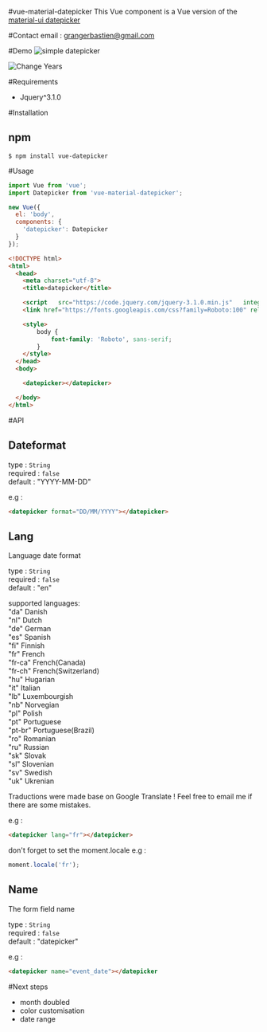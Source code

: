 #vue-material-datepicker
This Vue component is a Vue version of the [material-ui datepicker](http://www.material-ui.com/#/components/date-picker)

#Contact
email : grangerbastien@gmail.com

#Demo
![simple datepicker](https://s3-eu-west-1.amazonaws.com/npm-images/vue-material-datepicker/simple-version.png)

![Change Years](https://s3-eu-west-1.amazonaws.com/npm-images/vue-material-datepicker/change-years.png)

#Requirements
- Jquery^3.1.0

#Installation

## npm

```shell
$ npm install vue-datepicker
```

#Usage

```javascript
import Vue from 'vue';
import Datepicker from 'vue-material-datepicker';

new Vue({
  el: 'body',
  components: {
    'datepicker': Datepicker
  }
});

```

```html
<!DOCTYPE html>
<html>
  <head>
    <meta charset="utf-8">
    <title>datepicker</title>

    <script   src="https://code.jquery.com/jquery-3.1.0.min.js"   integrity="sha256-cCueBR6CsyA4/9szpPfrX3s49M9vUU5BgtiJj06wt/s="   crossorigin="anonymous"></script>
    <link href="https://fonts.googleapis.com/css?family=Roboto:100" rel="stylesheet">

    <style>
    	body {
    		font-family: 'Roboto', sans-serif;
    	}
    </style>
  </head>
  <body>

    <datepicker></datepicker>

  </body>
</html>

```

#API
## Dateformat
type : `String`   
required : `false`   
default : "YYYY-MM-DD"   

e.g :   
```html
<datepicker format="DD/MM/YYYY"></datepicker>
```

## Lang
Language date format

type : `String`   
required : `false`   
default : "en"   

supported languages:   
"da" Danish   
"nl" Dutch   
"de" German   
"es" Spanish   
"fi" Finnish  
"fr" French   
"fr-ca" French(Canada)   
"fr-ch" French(Switzerland)   
"hu" Hugarian   
"it" Italian   
"lb" Luxembourgish   
"nb" Norvegian   
"pl" Polish   
"pt" Portuguese   
"pt-br" Portuguese(Brazil)   
"ro" Romanian   
"ru" Russian   
"sk" Slovak   
"sl" Slovenian   
"sv" Swedish   
"uk" Ukrenian   

Traductions were made base on Google Translate ! Feel free to email me if there are some mistakes. 

e.g :   
```html
<datepicker lang="fr"></datepicker>
```

don't forget to set the moment.locale
e.g :  
```javascript
moment.locale('fr');
```

## Name
The form field name

type : `String`   
required : `false`   
default : "datepicker"   

e.g :   
```html
<datepicker name="event_date"></datepicker
```


#Next steps
- month doubled
- color customisation
- date range


